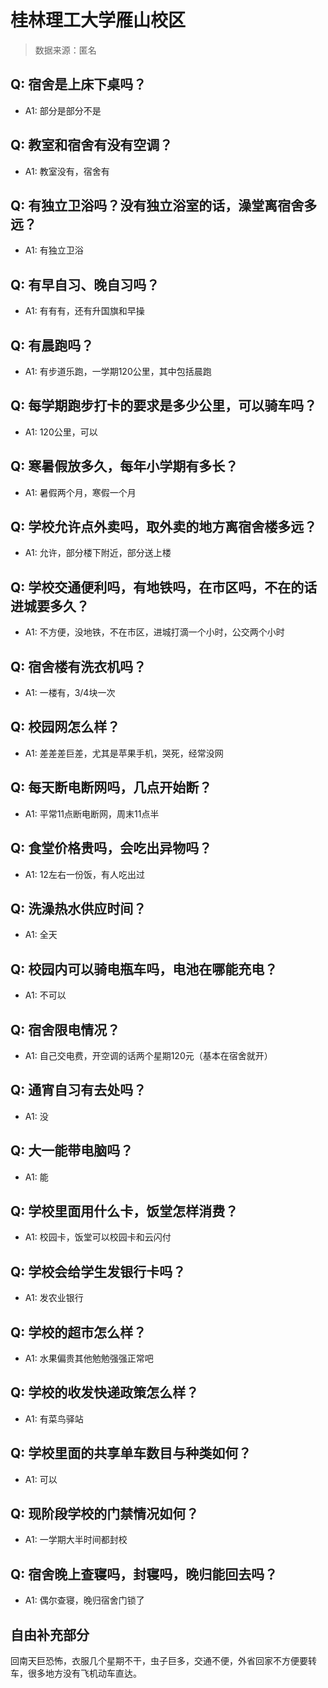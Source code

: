 # 桂林理工大学雁山校区

> 数据来源：匿名

## Q: 宿舍是上床下桌吗？

- A1: 部分是部分不是

## Q: 教室和宿舍有没有空调？

- A1: 教室没有，宿舍有

## Q: 有独立卫浴吗？没有独立浴室的话，澡堂离宿舍多远？

- A1: 有独立卫浴

## Q: 有早自习、晚自习吗？

- A1: 有有有，还有升国旗和早操

## Q: 有晨跑吗？

- A1: 有步道乐跑，一学期120公里，其中包括晨跑

## Q: 每学期跑步打卡的要求是多少公里，可以骑车吗？

- A1: 120公里，可以

## Q: 寒暑假放多久，每年小学期有多长？

- A1: 暑假两个月，寒假一个月

## Q: 学校允许点外卖吗，取外卖的地方离宿舍楼多远？

- A1: 允许，部分楼下附近，部分送上楼

## Q: 学校交通便利吗，有地铁吗，在市区吗，不在的话进城要多久？

- A1: 不方便，没地铁，不在市区，进城打滴一个小时，公交两个小时

## Q: 宿舍楼有洗衣机吗？

- A1: 一楼有，3/4块一次

## Q: 校园网怎么样？

- A1: 差差差巨差，尤其是苹果手机，哭死，经常没网

## Q: 每天断电断网吗，几点开始断？

- A1: 平常11点断电断网，周末11点半

## Q: 食堂价格贵吗，会吃出异物吗？

- A1: 12左右一份饭，有人吃出过

## Q: 洗澡热水供应时间？

- A1: 全天

## Q: 校园内可以骑电瓶车吗，电池在哪能充电？

- A1: 不可以

## Q: 宿舍限电情况？

- A1: 自己交电费，开空调的话两个星期120元（基本在宿舍就开）

## Q: 通宵自习有去处吗？

- A1: 没

## Q: 大一能带电脑吗？

- A1: 能

## Q: 学校里面用什么卡，饭堂怎样消费？

- A1: 校园卡，饭堂可以校园卡和云闪付

## Q: 学校会给学生发银行卡吗？

- A1: 发农业银行

## Q: 学校的超市怎么样？

- A1: 水果偏贵其他勉勉强强正常吧

## Q: 学校的收发快递政策怎么样？

- A1: 有菜鸟驿站

## Q: 学校里面的共享单车数目与种类如何？

- A1: 可以

## Q: 现阶段学校的门禁情况如何？

- A1: 一学期大半时间都封校

## Q: 宿舍晚上查寝吗，封寝吗，晚归能回去吗？

- A1: 偶尔查寝，晚归宿舍门锁了

## 自由补充部分

回南天巨恐怖，衣服几个星期不干，虫子巨多，交通不便，外省回家不方便要转车，很多地方没有飞机动车直达。